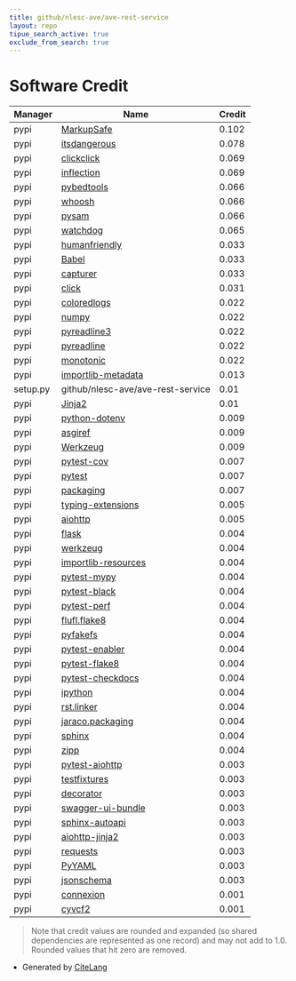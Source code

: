```yaml
---
title: github/nlesc-ave/ave-rest-service
layout: repo
tipue_search_active: true
exclude_from_search: true
---
```

# Software Credit

|Manager|Name|Credit|
|-------|----|------|
|pypi|[MarkupSafe](https://palletsprojects.com/p/markupsafe/)|0.102|
|pypi|[itsdangerous](https://palletsprojects.com/p/itsdangerous/)|0.078|
|pypi|[clickclick](https://codeberg.org/hjacobs/python-clickclick)|0.069|
|pypi|[inflection](https://github.com/jpvanhal/inflection)|0.069|
|pypi|[pybedtools](https://github.com/daler/pybedtools)|0.066|
|pypi|[whoosh](http://bitbucket.org/mchaput/whoosh)|0.066|
|pypi|[pysam](https://github.com/pysam-developers/pysam)|0.066|
|pypi|[watchdog](https://pypi.org/project/watchdog)|0.065|
|pypi|[humanfriendly](https://humanfriendly.readthedocs.io)|0.033|
|pypi|[Babel](https://pypi.org/project/Babel)|0.033|
|pypi|[capturer](https://pypi.org/project/capturer)|0.033|
|pypi|[click](https://pypi.org/project/click)|0.031|
|pypi|[coloredlogs](https://coloredlogs.readthedocs.io)|0.022|
|pypi|[numpy](https://pypi.org/project/numpy)|0.022|
|pypi|[pyreadline3](https://pypi.org/project/pyreadline3)|0.022|
|pypi|[pyreadline](https://pypi.org/project/pyreadline)|0.022|
|pypi|[monotonic](https://pypi.org/project/monotonic)|0.022|
|pypi|[importlib-metadata](https://github.com/python/importlib_metadata)|0.013|
|setup.py|github/nlesc-ave/ave-rest-service|0.01|
|pypi|[Jinja2](https://palletsprojects.com/p/jinja/)|0.01|
|pypi|[python-dotenv](https://pypi.org/project/python-dotenv)|0.009|
|pypi|[asgiref](https://pypi.org/project/asgiref)|0.009|
|pypi|[Werkzeug](https://pypi.org/project/Werkzeug)|0.009|
|pypi|[pytest-cov](https://pypi.org/project/pytest-cov)|0.007|
|pypi|[pytest](https://pypi.org/project/pytest)|0.007|
|pypi|[packaging](https://pypi.org/project/packaging)|0.007|
|pypi|[typing-extensions](https://pypi.org/project/typing-extensions)|0.005|
|pypi|[aiohttp](https://pypi.org/project/aiohttp)|0.005|
|pypi|[flask](https://palletsprojects.com/p/flask)|0.004|
|pypi|[werkzeug](https://palletsprojects.com/p/werkzeug/)|0.004|
|pypi|[importlib-resources](https://pypi.org/project/importlib-resources)|0.004|
|pypi|[pytest-mypy](https://pypi.org/project/pytest-mypy)|0.004|
|pypi|[pytest-black](https://pypi.org/project/pytest-black)|0.004|
|pypi|[pytest-perf](https://pypi.org/project/pytest-perf)|0.004|
|pypi|[flufl.flake8](https://pypi.org/project/flufl.flake8)|0.004|
|pypi|[pyfakefs](https://pypi.org/project/pyfakefs)|0.004|
|pypi|[pytest-enabler](https://pypi.org/project/pytest-enabler)|0.004|
|pypi|[pytest-flake8](https://pypi.org/project/pytest-flake8)|0.004|
|pypi|[pytest-checkdocs](https://pypi.org/project/pytest-checkdocs)|0.004|
|pypi|[ipython](https://pypi.org/project/ipython)|0.004|
|pypi|[rst.linker](https://pypi.org/project/rst.linker)|0.004|
|pypi|[jaraco.packaging](https://pypi.org/project/jaraco.packaging)|0.004|
|pypi|[sphinx](https://pypi.org/project/sphinx)|0.004|
|pypi|[zipp](https://pypi.org/project/zipp)|0.004|
|pypi|[pytest-aiohttp](https://github.com/aio-libs/pytest-aiohttp)|0.003|
|pypi|[testfixtures](https://pypi.org/project/testfixtures)|0.003|
|pypi|[decorator](https://pypi.org/project/decorator)|0.003|
|pypi|[swagger-ui-bundle](https://pypi.org/project/swagger-ui-bundle)|0.003|
|pypi|[sphinx-autoapi](https://pypi.org/project/sphinx-autoapi)|0.003|
|pypi|[aiohttp-jinja2](https://pypi.org/project/aiohttp-jinja2)|0.003|
|pypi|[requests](https://pypi.org/project/requests)|0.003|
|pypi|[PyYAML](https://pypi.org/project/PyYAML)|0.003|
|pypi|[jsonschema](https://pypi.org/project/jsonschema)|0.003|
|pypi|[connexion](https://github.com/zalando/connexion)|0.001|
|pypi|[cyvcf2](https://github.com/brentp/cyvcf2/)|0.001|


> Note that credit values are rounded and expanded (so shared dependencies are represented as one record) and may not add to 1.0. Rounded values that hit zero are removed.


- Generated by [CiteLang](https://github.com/vsoch/citelang)
